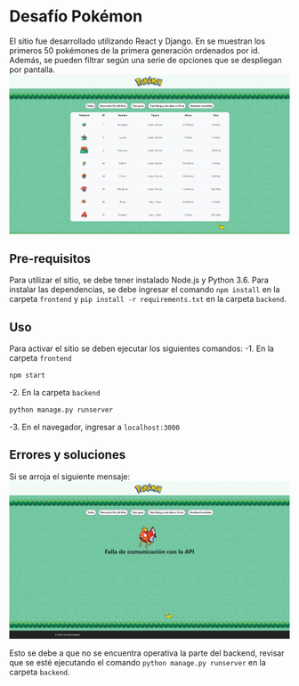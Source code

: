 # Desafío Pokémon

El sitio fue desarrollado utilizando React y Django. En se muestran los primeros 50 pokémones de la primera generación ordenados por id. Además, se pueden filtrar según una serie de opciones que se despliegan por pantalla.
![Sitio web operativo](./images/front.png)

## Pre-requisitos

Para utilizar el sitio, se debe tener instalado Node.js y Python 3.6. Para instalar las dependencias, se debe ingresar el comando `npm install` en la carpeta `frontend` y `pip install -r requirements.txt` en la carpeta `backend`.

## Uso

Para activar el sitio se deben ejecutar los siguientes comandos:
-1. En la carpeta `frontend`

```bash
npm start
```

-2. En la carpeta `backend`

```bash
python manage.py runserver
```

-3. En el navegador, ingresar a `localhost:3000`

## Errores y soluciones

Si se arroja el siguiente mensaje:
![Error](./images/error.png)

Esto se debe a que no se encuentra operativa la parte del backend, revisar que se esté ejecutando el comando `python manage.py runserver` en la carpeta `backend`.
